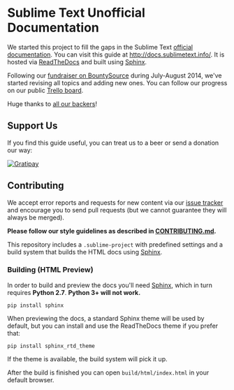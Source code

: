 # Sublime Text Unofficial Documentation

We started this project to fill the gaps in the Sublime Text
[official documentation][off-docs]. You can visit this guide at
<http://docs.sublimetext.info/>. It is hosted via [ReadTheDocs][] and built
using [Sphinx][].

Following our [fundraiser on BountySource][fundraiser] during July-August 2014,
we've started revising all topics and adding new ones. You can follow our
progress on our public [Trello board][trello].

Huge thanks to [all our backers](./BACKERS.md)!


## Support Us

If you find this guide useful, you can treat us to a beer or send a donation
our way:

[![Gratipay](http://img.shields.io/gratipay/sublimeundocs.svg)](https://gratipay.com/sublimeundocs/)

## Contributing

We accept error reports and requests for new content via our [issue
tracker][issues] and encourage you to send pull requests (but we cannot
guarantee they will always be merged).

**Please follow our style guidelines as described in
[CONTRIBUTING.md](./CONTRIBUTING.md).**

This repository includes a `.sublime-project` with predefined settings and a
build system that builds the HTML docs using [Sphinx][].


### Building (HTML Preview)

In order to build and preview the docs you'll need [Sphinx][], which in turn
requires **Python 2.7**. **Python 3+ will not work.**

    pip install sphinx

When previewing the docs, a standard Sphinx theme will be used by default, but
you can install and use the ReadTheDocs theme if you prefer that:

    pip install sphinx_rtd_theme

If the theme is available, the build system will pick it up.

After the build is finished you can open `build/html/index.html` in your
default browser.


[off-docs]: http://sublimetext.com/docs/3
[trello]: https://trello.com/b/ArLlY4X7/sublime-text-unofficial-documentation
[fundraiser]: https://www.bountysource.com/teams/st-undocs/fundraiser

[issues]: https://github.com/guillermooo/sublime-undocs/issues
[Sphinx]: http://sphinx-doc.org/
[ReadTheDocs]: https://readthedocs.org/
